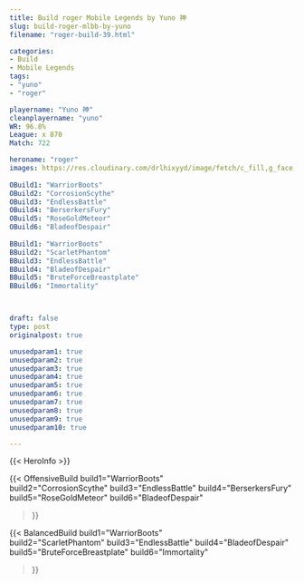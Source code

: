 ```yaml
---
title: Build roger Mobile Legends by Yuno 神
slug: build-roger-mlbb-by-yuno
filename: "roger-build-39.html"

categories: 
- Build 
- Mobile Legends
tags: 
- "yuno"
- "roger"

playername: "Yuno 神"
cleanplayername: "yuno"
WR: 96.8%
League: x 870
Match: 722 

heroname: "roger"
images: https://res.cloudinary.com/drlhixyyd/image/fetch/c_fill,g_face,f_auto/https://cdn2-build.mobagenie.my.id/p/images/banner/full/roger.jpg
 
OBuild1: "WarriorBoots"  
OBuild2: "CorrosionScythe" 
OBuild3: "EndlessBattle" 
OBuild4: "BerserkersFury" 
OBuild5: "RoseGoldMeteor" 
OBuild6: "BladeofDespair" 
 
BBuild1: "WarriorBoots"  
BBuild2: "ScarletPhantom" 
BBuild3: "EndlessBattle" 
BBuild4: "BladeofDespair" 
BBuild5: "BruteForceBreastplate" 
BBuild6: "Immortality"



draft: false
type: post
originalpost: true

unusedparam1: true
unusedparam2: true
unusedparam3: true
unusedparam4: true
unusedparam5: true
unusedparam6: true
unusedparam7: true
unusedparam8: true
unusedparam9: true
unusedparam10: true

---
```


{{< HeroInfo >}} 

{{< OffensiveBuild 
build1="WarriorBoots"  
build2="CorrosionScythe" 
build3="EndlessBattle" 
build4="BerserkersFury" 
build5="RoseGoldMeteor" 
build6="BladeofDespair" 
 >}} 

{{< BalancedBuild 
build1="WarriorBoots"  
build2="ScarletPhantom" 
build3="EndlessBattle" 
build4="BladeofDespair" 
build5="BruteForceBreastplate" 
build6="Immortality" 
 >}}

